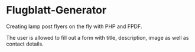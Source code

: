# Flugblatt-Generator
Creating lamp post flyers on the fly with PHP and FPDF.

The user is allowed to fill out a form with title, description, image as well as contact details.


